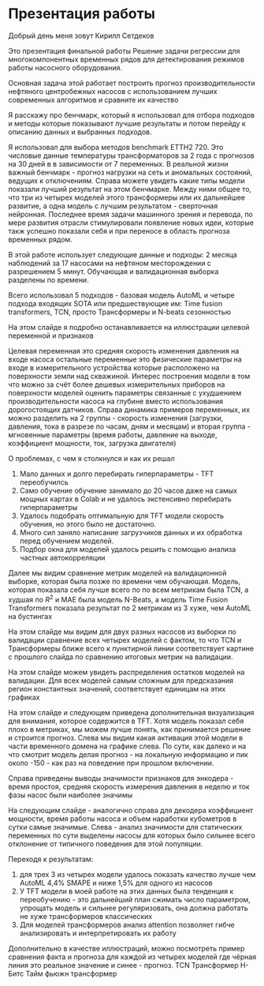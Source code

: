 # Презентация работы

Добрый день меня зовут Кирилл Сетдеков

Это презентация финальной работы Решение задачи регрессии для многокомпонентных временных рядов для детектирования режимов работы насосного оборудования.

Основная задача этой работает построить прогноз производительности нефтяного центробежных насосов с использованием лучших современных алгоритмов и сравните их качество

Я расскажу про бенчмарк, который я использовал для отбора подходов и методы которые показывают лучшие результаты и потом перейду к описанию данных и выбранных подходов.

Я использовал для выбора методов benchmark ETTH2 720. Это числовые данные температуры трансформаторов за 2 года с прогнозов на 30 дней в в зависимости от 7  переменных. В реальной жизни важный бенчмарк - прогноз нагрузки на сеть и аномальных состояний, ведущих к отключениям. Справа можете увидеть какие типы модели показали лучший результат на этом бенчмарке. Между ними общее то, что три из четырех моделей этого трансформеры или их дальнейшее развитие, а одна модель с лучшим результатом - сверточная нейронная. Последнее время задачи машинного зрения и перевода, по мере развития отрасли стимулировали появление новых идеи, которые такж успешно показали себя и при переносе в область прогноза временных рядом.

В этой работе использует следующие данные и подходы: 2 месяца наблюдений за 17 насосами на нефтяном месторождении с разрешением 5 минут. Обучающая и валидационная выборка разделены по времени.

Всего использовал 5 подходов - базовая модель AutoML и четыре подхода входящих SOTA или предшествующие им: Time fusion transformers, TCN, просто Трансформеры и N-beats сезонностью

На этом слайде я подробно останавливается на иллюстрации целевой переменной и признаков

Целевая переменная это средняя скорость изменения давления на входе насоса остальные переменные это физические параметры на входе в измерительного устройства которые расположено на поверхности земли над скважиной. Интерес построения модели в том что можно за счёт более дешевых измерительных приборов на поверхности моделей оценить параметры связанные с ухудшением производительности насоса на глубине вместо использования дорогостоящих датчиков.
Справа динамика примеров переменных, их можно разделить на 2 группы - скорость изменения (загрузки, давления, тока в разрезе по часам, дням и месяцам) и вторая группа - мгновенные параметры (время работы, давление на выходе, коэффициент мощности, ток, загрузка двигателя)

О проблемах, с чем я столкнулся и как их решал

1. Мало данных и долго перебирать гиперпараметры - TFT переобучилсь
2. Само обучение обучение занимало до 20 часов даже на самых мощных картах в Colab и не удалось экстенсивно перебирать гиперпараметры
3. Удалось подобрать оптимальную для TFT модели скорость обучения, но этого было не достаточно.
4. Много сил заняло написание загрузчиков данных и их обработка перед обучением моделей.
5. Подбор окна для моделей удалось решить с помощью анализа частных автокорреляции

Далее мы видим сравнение метрик моделей на валидационной выборке, которая была позже по времени чем обучающая. Модель, которая показала себя лучше всего по по всем метрикам была TCN, а худшая по $R^2$ и MAE была модель N-Beats, а модель Time Fusion Transformers показала результат по 2 метрикам из 3 хуже, чем AutoML на бустингах

На этом слайде мы видим для двух разных насосов из выборки по валидации сравнение всех четырех моделей с фактом, то что TCN и Трансформеры ближе всего к пунктирной линии соответствует картине с прошлого слайда по сравнению итоговых метрик на валидации.

На этом слайде можем увидеть распределения остатков моделей на валидации. Для всех моделей самым сложным для предсказания регион константных значений, соответствует единицам на этих графиках

На этом слайде и следующем приведена дополнительная визуализация для внимания, которое содержится в TFT. Хотя модель показал себя плохо в метриках, мы можем лучше понять, как принимается решение и строится прогноз. Слева мы видим какая активация этой модели в части временного домена на графике слева. По сути, как далеко и на что смотрит модель делая прогноз - на локальную информацию и пик около -150 - как раз на поведение при прошлом включении.


Справа приведены выводы значимости признаков для энкодера - время простоя, средняя скорость измерения давления в неделю и ток фазы насос были наиболее значимы

На следующим слайде - аналогично справа для декодера коэффициент мощности, время работы насоса и объем наработки кубометров в сутки самые значимые. Слева - анализ значимости для статических переменных по сути выделены насосы для которых было сильнее всего отклонение от типичного поведения для этой популяции.

Переходя к результатам:

1. для трех 3 из четырех модели удалось показать качество лучше чем AutoML 4,4% SMAPE и  ниже 1,5% для одного из насосов
2. У TFT модели в моей работе на этих данных была тенденция к переобучению - это дальнейший план сжимать число параметром, упрощать модель и сильнее регуляризовать, она должна работать не хуже трансформеров классических
3. Для моделей трансформеров анализ attention позволяет гибче анализировать и интерпретировать их работу

Дополнительно в качестве иллюстраций, можно посмотреть пример сравнения  факта и прогноза для каждой из четырех моделей где чёрная линия это реальное значение и синее - прогноз.
TCN
Трансформер
Н-Битс
Тайм фьюжн трансформер
